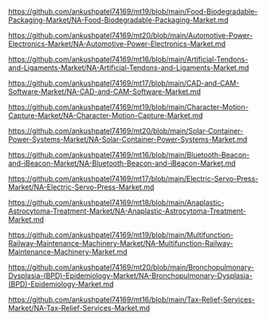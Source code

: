<p><a href="https://github.com/ankushpatel74169/mt19/blob/main/Food-Biodegradable-Packaging-Market/NA-Food-Biodegradable-Packaging-Market.md">https://github.com/ankushpatel74169/mt19/blob/main/Food-Biodegradable-Packaging-Market/NA-Food-Biodegradable-Packaging-Market.md</a></p><p><a href="https://github.com/ankushpatel74169/mt20/blob/main/Automotive-Power-Electronics-Market/NA-Automotive-Power-Electronics-Market.md">https://github.com/ankushpatel74169/mt20/blob/main/Automotive-Power-Electronics-Market/NA-Automotive-Power-Electronics-Market.md</a></p><p><a href="https://github.com/ankushpatel74169/mt16/blob/main/Artificial-Tendons-and-Ligaments-Market/NA-Artificial-Tendons-and-Ligaments-Market.md">https://github.com/ankushpatel74169/mt16/blob/main/Artificial-Tendons-and-Ligaments-Market/NA-Artificial-Tendons-and-Ligaments-Market.md</a></p><p><a href="https://github.com/ankushpatel74169/mt17/blob/main/CAD-and-CAM-Software-Market/NA-CAD-and-CAM-Software-Market.md">https://github.com/ankushpatel74169/mt17/blob/main/CAD-and-CAM-Software-Market/NA-CAD-and-CAM-Software-Market.md</a></p><p><a href="https://github.com/ankushpatel74169/mt19/blob/main/Character-Motion-Capture-Market/NA-Character-Motion-Capture-Market.md">https://github.com/ankushpatel74169/mt19/blob/main/Character-Motion-Capture-Market/NA-Character-Motion-Capture-Market.md</a></p><p><a href="https://github.com/ankushpatel74169/mt20/blob/main/Solar-Container-Power-Systems-Market/NA-Solar-Container-Power-Systems-Market.md">https://github.com/ankushpatel74169/mt20/blob/main/Solar-Container-Power-Systems-Market/NA-Solar-Container-Power-Systems-Market.md</a></p><p><a href="https://github.com/ankushpatel74169/mt16/blob/main/Bluetooth-Beacon-and-iBeacon-Market/NA-Bluetooth-Beacon-and-iBeacon-Market.md">https://github.com/ankushpatel74169/mt16/blob/main/Bluetooth-Beacon-and-iBeacon-Market/NA-Bluetooth-Beacon-and-iBeacon-Market.md</a></p><p><a href="https://github.com/ankushpatel74169/mt17/blob/main/Electric-Servo-Press-Market/NA-Electric-Servo-Press-Market.md">https://github.com/ankushpatel74169/mt17/blob/main/Electric-Servo-Press-Market/NA-Electric-Servo-Press-Market.md</a></p><p><a href="https://github.com/ankushpatel74169/mt18/blob/main/Anaplastic-Astrocytoma-Treatment-Market/NA-Anaplastic-Astrocytoma-Treatment-Market.md">https://github.com/ankushpatel74169/mt18/blob/main/Anaplastic-Astrocytoma-Treatment-Market/NA-Anaplastic-Astrocytoma-Treatment-Market.md</a></p><p><a href="https://github.com/ankushpatel74169/mt19/blob/main/Multifunction-Railway-Maintenance-Machinery-Market/NA-Multifunction-Railway-Maintenance-Machinery-Market.md">https://github.com/ankushpatel74169/mt19/blob/main/Multifunction-Railway-Maintenance-Machinery-Market/NA-Multifunction-Railway-Maintenance-Machinery-Market.md</a></p><p><a href="https://github.com/ankushpatel74169/mt20/blob/main/Bronchopulmonary-Dysplasia-(BPD)-Epidemiology-Market/NA-Bronchopulmonary-Dysplasia-(BPD)-Epidemiology-Market.md">https://github.com/ankushpatel74169/mt20/blob/main/Bronchopulmonary-Dysplasia-(BPD)-Epidemiology-Market/NA-Bronchopulmonary-Dysplasia-(BPD)-Epidemiology-Market.md</a></p><p><a href="https://github.com/ankushpatel74169/mt16/blob/main/Tax-Relief-Services-Market/NA-Tax-Relief-Services-Market.md">https://github.com/ankushpatel74169/mt16/blob/main/Tax-Relief-Services-Market/NA-Tax-Relief-Services-Market.md</a></p>
